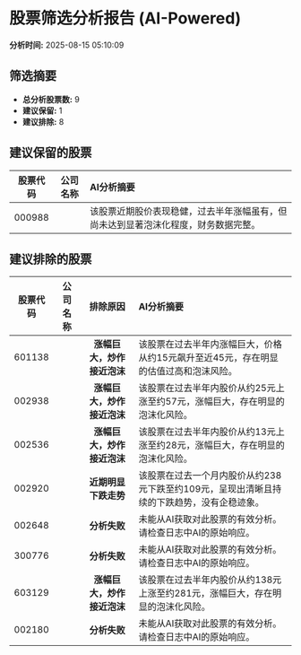 # 股票筛选分析报告 (AI-Powered)

**分析时间:** 2025-08-15 05:10:09

## 筛选摘要

- **总分析股票数:** 9
- **建议保留:** 1
- **建议排除:** 8

## 建议保留的股票

| 股票代码 | 公司名称 | AI分析摘要 |
|:---:|:---:|:---|
| 000988 |  | 该股票近期股价表现稳健，过去半年涨幅虽有，但尚未达到显著泡沫化程度，财务数据完整。 |

## 建议排除的股票

| 股票代码 | 公司名称 | 排除原因 | AI分析摘要 |
|:---:|:---:|:---:|:---|
| 601138 |  | **涨幅巨大，炒作接近泡沫** | 该股票在过去半年内涨幅巨大，价格从约15元飙升至近45元，存在明显的估值过高和泡沫风险。 |
| 002938 |  | **涨幅巨大，炒作接近泡沫** | 该股票在过去半年内股价从约25元上涨至约57元，涨幅巨大，存在明显的泡沫化风险。 |
| 002536 |  | **涨幅巨大，炒作接近泡沫** | 该股票在过去半年内股价从约13元上涨至约28元，涨幅巨大，存在明显的泡沫化风险。 |
| 002920 |  | **近期明显下跌走势** | 该股票在过去一个月内股价从约238元下跌至约109元，呈现出清晰且持续的下跌趋势，没有企稳迹象。 |
| 002648 |  | **分析失败** | 未能从AI获取对此股票的有效分析。请检查日志中AI的原始响应。 |
| 300776 |  | **分析失败** | 未能从AI获取对此股票的有效分析。请检查日志中AI的原始响应。 |
| 603129 |  | **涨幅巨大，炒作接近泡沫** | 该股票在过去半年内股价从约138元上涨至约281元，涨幅巨大，存在明显的泡沫化风险。 |
| 002180 |  | **分析失败** | 未能从AI获取对此股票的有效分析。请检查日志中AI的原始响应。 |

